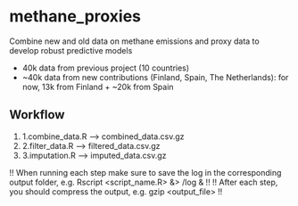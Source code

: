 # methane_proxies
Combine new and old data on methane emissions and proxy data to develop robust predictive models

- 40k data from previous project (10 countries)
- ~40k data from new contributions (Finland, Spain, The Netherlands): for now, 13k from Finland + ~20k from Spain

## Workflow
1. 1.combine_data.R --> combined_data.csv.gz
2. 2.filter_data.R --> filtered_data.csv.gz
3. 3.imputation.R --> imputed_data.csv.gz

!! When running each step make sure to save the log in the corresponding output folder, e.g. Rscript <script_name.R> &> <folder>/log & !!
!! After each step, you should compress the output, e.g. gzip <output_file> !!
